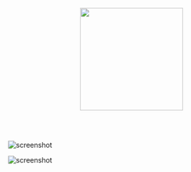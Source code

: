 <p align="center">
  <img width="210px" type="image/png" src="https://rawgit.com/yungtravla/cdn/master/github.com/yungtravla/tunnels/logo.png" />
</p>

<br>
<br>

![screenshot](https://user-images.githubusercontent.com/29265684/41630187-18c4f7a6-7471-11e8-9226-2de1a9b0293f.png)

![screenshot](https://user-images.githubusercontent.com/29265684/41630197-2603bc2c-7471-11e8-9237-0f627a4078b0.png)
